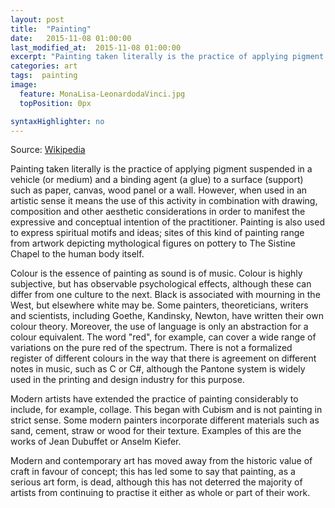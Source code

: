 ```yaml
---
layout: post
title:  "Painting"
date:   2015-11-08 01:00:00
last_modified_at:  2015-11-08 01:00:00
excerpt: "Painting taken literally is the practice of applying pigment suspended in a vehicle (or medium) and a binding agent (a glue) to a surface (support) such as paper, canvas, wood panel or a wall..."
categories: art
tags:  painting
image:
  feature: MonaLisa-LeonardodaVinci.jpg
  topPosition: 0px

syntaxHighlighter: no
---
```

Source: [Wikipedia](https://en.wikipedia.org/wiki/The_arts#Painting)

Painting taken literally is the practice of applying pigment suspended in a vehicle (or medium) and a binding agent (a glue) to a surface (support) such as paper, canvas, wood panel or a wall. However, when used in an artistic sense it means the use of this activity in combination with drawing, composition and other aesthetic considerations in order to manifest the expressive and conceptual intention of the practitioner. Painting is also used to express spiritual motifs and ideas; sites of this kind of painting range from artwork depicting mythological figures on pottery to The Sistine Chapel to the human body itself.

Colour is the essence of painting as sound is of music. Colour is highly subjective, but has observable psychological effects, although these can differ from one culture to the next. Black is associated with mourning in the West, but elsewhere white may be. Some painters, theoreticians, writers and scientists, including Goethe, Kandinsky, Newton, have written their own colour theory. Moreover, the use of language is only an abstraction for a colour equivalent. The word "red", for example, can cover a wide range of variations on the pure red of the spectrum. There is not a formalized register of different colours in the way that there is agreement on different notes in music, such as C or C#, although the Pantone system is widely used in the printing and design industry for this purpose.

Modern artists have extended the practice of painting considerably to include, for example, collage. This began with Cubism and is not painting in strict sense. Some modern painters incorporate different materials such as sand, cement, straw or wood for their texture. Examples of this are the works of Jean Dubuffet or Anselm Kiefer.

Modern and contemporary art has moved away from the historic value of craft in favour of concept; this has led some to say that painting, as a serious art form, is dead, although this has not deterred the majority of artists from continuing to practise it either as whole or part of their work.